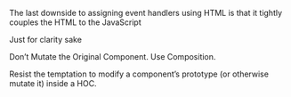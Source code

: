 The last downside to assigning event handlers using HTML is that it tightly couples the HTML to the JavaScript

Just for clarity sake

Don’t Mutate the Original Component. Use Composition.

Resist the temptation to modify a component’s prototype (or otherwise mutate it) inside a HOC.